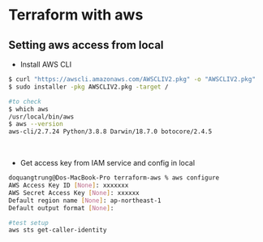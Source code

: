 # Terraform with aws

## Setting aws access from local

* Install AWS CLI

```bash
$ curl "https://awscli.amazonaws.com/AWSCLIV2.pkg" -o "AWSCLIV2.pkg"
$ sudo installer -pkg AWSCLIV2.pkg -target /

#to check
$ which aws
/usr/local/bin/aws 
$ aws --version
aws-cli/2.7.24 Python/3.8.8 Darwin/18.7.0 botocore/2.4.5

```

</br>

*  Get access key from IAM service and config in local

```bash
doquangtrung@Dos-MacBook-Pro terraform-aws % aws configure
AWS Access Key ID [None]: xxxxxxx
AWS Secret Access Key [None]: xxxxxx
Default region name [None]: ap-northeast-1
Default output format [None]:

#test setup
aws sts get-caller-identity

```
